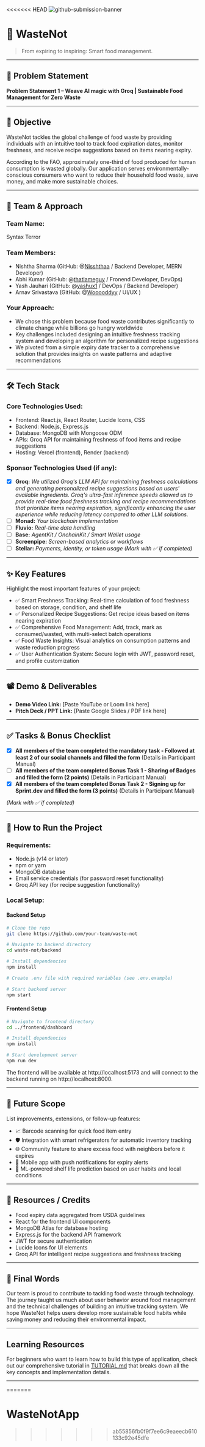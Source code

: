 <<<<<<< HEAD
![github-submission-banner](https://github.com/user-attachments/assets/a1493b84-e4e2-456e-a791-ce35ee2bcf2f)

# 🌳 WasteNot

> From expiring to inspiring: Smart food management.

---

## 📌 Problem Statement

**Problem Statement 1 – Weave AI magic with Groq | Sustainable Food Management for Zero Waste**

---

## 🎯 Objective

WasteNot tackles the global challenge of food waste by providing individuals with an intuitive tool to track food expiration dates, monitor freshness, and receive recipe suggestions based on items nearing expiry.

According to the FAO, approximately one-third of food produced for human consumption is wasted globally. Our application serves environmentally-conscious consumers who want to reduce their household food waste, save money, and make more sustainable choices.

---

## 🧠 Team & Approach

### Team Name:

Syntax Terror

### Team Members:

- Nishtha Sharma (GitHub: @[Nisshthaa](https://github.com/Nisshthaa) / Backend Developer, MERN Developer)
- Abhi Kumar (GitHub: @[thatlameguy](https://github.com/thatlameguy) / Fronend Developer, DevOps)
- Yash Jauhari (GitHub: @[yashux1](https://github.com/yashux1) / DevOps / Backend Developer)
- Arnav Srivastava (GitHub: @[Wooooddyy](https://github.com/Wooooddyy) / UI/UX )

### Your Approach:

- We chose this problem because food waste contributes significantly to climate change while billions go hungry worldwide
- Key challenges included designing an intuitive freshness tracking system and developing an algorithm for personalized recipe suggestions
- We pivoted from a simple expiry date tracker to a comprehensive solution that provides insights on waste patterns and adaptive recommendations

---

## 🛠️ Tech Stack

### Core Technologies Used:

- Frontend: React.js, React Router, Lucide Icons, CSS
- Backend: Node.js, Express.js
- Database: MongoDB with Mongoose ODM
- APIs: Groq API for maintaining freshness of food items and recipe suggestions
- Hosting: Vercel (frontend), Render (backend)

### Sponsor Technologies Used (if any):

- [X] **Groq:** _We utilized Groq's LLM API for maintaining freshness calculations and generating personalized recipe suggestions based on users' available ingredients. Groq's ultra-fast inference speeds allowed us to provide real-time food freshness tracking and recipe recommendations that prioritize items nearing expiration, significantly enhancing the user experience while reducing latency compared to other LLM solutions._
- [ ] **Monad:** _Your blockchain implementation_
- [ ] **Fluvio:** _Real-time data handling_
- [ ] **Base:** _AgentKit / OnchainKit / Smart Wallet usage_
- [ ] **Screenpipe:** _Screen-based analytics or workflows_
- [ ] **Stellar:** _Payments, identity, or token usage_
  *(Mark with ✅ if completed)*

---

## ✨ Key Features

Highlight the most important features of your project:

- ✅ Smart Freshness Tracking: Real-time calculation of food freshness based on storage, condition, and shelf life
- ✅ Personalized Recipe Suggestions: Get recipe ideas based on items nearing expiration
- ✅ Comprehensive Food Management: Add, track, mark as consumed/wasted, with multi-select batch operations
- ✅ Food Waste Insights: Visual analytics on consumption patterns and waste reduction progress
- ✅ User Authentication System: Secure login with JWT, password reset, and profile customization

---

## 📽️ Demo & Deliverables

- **Demo Video Link:** [Paste YouTube or Loom link here]
- **Pitch Deck / PPT Link:** [Paste Google Slides / PDF link here]

---

## ✅ Tasks & Bonus Checklist

- [X] **All members of the team completed the mandatory task - Followed at least 2 of our social channels and filled the form** (Details in Participant Manual)
- [ ] **All members of the team completed Bonus Task 1 - Sharing of Badges and filled the form (2 points)**  (Details in Participant Manual)
- [X] **All members of the team completed Bonus Task 2 - Signing up for Sprint.dev and filled the form (3 points)**  (Details in Participant Manual)

*(Mark with ✅ if completed)*

---

## 🧪 How to Run the Project

### Requirements:

- Node.js (v14 or later)
- npm or yarn
- MongoDB database
- Email service credentials (for password reset functionality)
- Groq API key (for recipe suggestion functionality)

### Local Setup:

#### Backend Setup

```bash
# Clone the repo
git clone https://github.com/your-team/waste-not

# Navigate to backend directory
cd waste-not/backend

# Install dependencies
npm install

# Create .env file with required variables (see .env.example)

# Start backend server
npm start
```

#### Frontend Setup

```bash
# Navigate to frontend directory
cd ../frontend/dashboard

# Install dependencies
npm install

# Start development server
npm run dev
```

The frontend will be available at http://localhost:5173 and will connect to the backend running on http://localhost:8000.

---

## 🧬 Future Scope

List improvements, extensions, or follow-up features:

- 📈 Barcode scanning for quick food item entry
- 🛡️ Integration with smart refrigerators for automatic inventory tracking
- 🌐 Community feature to share excess food with neighbors before it expires
- 📱 Mobile app with push notifications for expiry alerts
- 🧠 ML-powered shelf life prediction based on user habits and local conditions

---

## 📎 Resources / Credits

- Food expiry data aggregated from USDA guidelines
- React for the frontend UI components
- MongoDB Atlas for database hosting
- Express.js for the backend API framework
- JWT for secure authentication
- Lucide Icons for UI elements
- Groq API for intelligent recipe suggestions and freshness tracking

---

## 🏁 Final Words

Our team is proud to contribute to tackling food waste through technology. The journey taught us much about user behavior around food management and the technical challenges of building an intuitive tracking system. We hope WasteNot helps users develop more sustainable food habits while saving money and reducing their environmental impact.

---

## Learning Resources

For beginners who want to learn how to build this type of application, check out our comprehensive tutorial in [TUTORIAL.md](TUTORIAL.md) that breaks down all the key concepts and implementation details.

---
=======
# WasteNotApp
>>>>>>> ab55856fb0f9f7ee6c9eaeecb610133c92e45dfe
